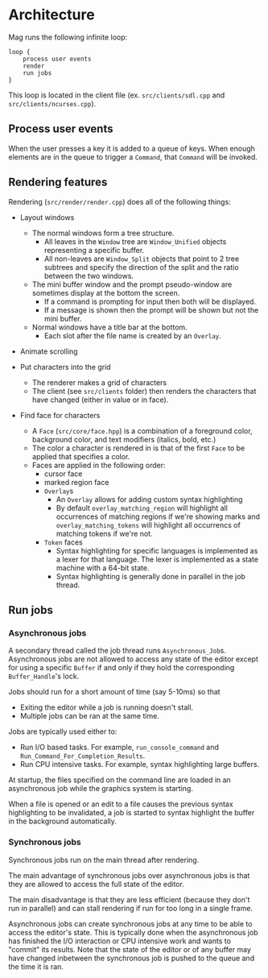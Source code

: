 # Architecture

Mag runs the following infinite loop:

```
loop {
    process user events
    render
    run jobs
}
```

This loop is located in the client file (ex. `src/clients/sdl.cpp` and `src/clients/ncurses.cpp`).

## Process user events

When the user presses a key it is added to a queue of keys.  When enough elements
are in the queue to trigger a `Command`, that `Command` will be invoked.

## Rendering features

Rendering (`src/render/render.cpp`) does all of the following things:

* Layout windows
  - The normal windows form a tree structure.
    + All leaves in the `Window` tree are `Window_Unified` objects representing a specific buffer.
    + All non-leaves are `Window_Split` objects that point to 2 tree subtrees and
      specify the direction of the split and the ratio between the two windows.
  - The mini buffer window and the prompt pseudo-window
    are sometimes display at the bottom the screen.
    + If a command is prompting for input then both will be displayed.
    + If a message is shown then the prompt will be shown but not the mini buffer.
  - Normal windows have a title bar at the bottom.
    + Each slot after the file name is created by an `Overlay`.

* Animate scrolling

* Put characters into the grid
  - The renderer makes a grid of characters
  - The client (see `src/clients` folder) then renders the
    characters that have changed (either in value or in face).

* Find face for characters
  - A `Face` (`src/core/face.hpp`) is a combination of a foreground color,
    background color, and text modifiers (italics, bold, etc.)
  - The color a character is rendered in is that of
    the first `Face` to be applied that specifies a color.
  - Faces are applied in the following order:
    + cursor face
    + marked region face
    + `Overlay`s
      * An `Overlay` allows for adding custom syntax highlighting
      * By default `overlay_matching_region` will highlight all occurrences of
        matching regions if we're showing marks and `overlay_matching_tokens`
        will highlight all occurrencs of matching tokens if we're not.
    + `Token` faces
      * Syntax highlighting for specific languages is implemented as a lexer for that
        language.  The lexer is implemented as a state machine with a 64-bit state.
      * Syntax highlighting is generally done in parallel in the job thread.

## Run jobs

### Asynchronous jobs

A secondary thread called the job thread runs `Asynchronous_Job`s.  Asynchronous jobs
are not allowed to access any state of the editor except for using a specific
`Buffer` if and only if they hold the corresponding `Buffer_Handle`'s lock.

Jobs should run for a short amount of time (say 5-10ms) so that
* Exiting the editor while a job is running doesn't stall.
* Multiple jobs can be ran at the same time.

Jobs are typically used either to:
* Run I/O based tasks.  For example, `run_console_command` and `Run_Command_For_Completion_Results`.
* Run CPU intensive tasks.  For example, syntax highlighting large buffers.

At startup, the files specified on the command line are loaded
in an asynchronous job while the graphics system is starting.

When a file is opened or an edit to a file causes the previous syntax highlighting to be
invalidated, a job is started to syntax highlight the buffer in the background automatically.

### Synchronous jobs

Synchronous jobs run on the main thread after rendering.

The main advantage of synchronous jobs over asynchronous jobs is
that they are allowed to access the full state of the editor.

The main disadvantage is that they are less efficient (because they don't run
in parallel) and can stall rendering if run for too long in a single frame.

Asynchronous jobs can create synchronous jobs at any time to be able to access the editor's state.
This is typically done when the asynchronous job has finished the I/O interaction or CPU intensive
work and wants to "commit" its results.  Note that the state of the editor or of any buffer may
have changed inbetween the synchronous job is pushed to the queue and the time it is ran.
